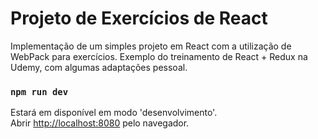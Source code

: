 # Projeto de Exercícios de React

Implementação de um simples projeto em React com a utilização de WebPack para exercícios.
Exemplo do treinamento de React + Redux na Udemy, com algumas adaptações pessoal.

### `npm run dev`

Estará em disponível em modo 'desenvolvimento'.\
Abrir [http://localhost:8080](http://localhost:8080) pelo navegador.